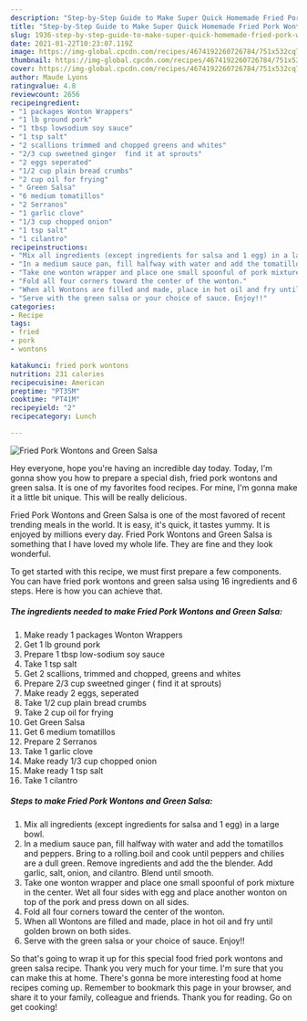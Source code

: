 ```yaml
---
description: "Step-by-Step Guide to Make Super Quick Homemade Fried Pork Wontons and Green Salsa"
title: "Step-by-Step Guide to Make Super Quick Homemade Fried Pork Wontons and Green Salsa"
slug: 1936-step-by-step-guide-to-make-super-quick-homemade-fried-pork-wontons-and-green-salsa
date: 2021-01-22T10:23:07.119Z
image: https://img-global.cpcdn.com/recipes/4674192260726784/751x532cq70/fried-pork-wontons-and-green-salsa-recipe-main-photo.jpg
thumbnail: https://img-global.cpcdn.com/recipes/4674192260726784/751x532cq70/fried-pork-wontons-and-green-salsa-recipe-main-photo.jpg
cover: https://img-global.cpcdn.com/recipes/4674192260726784/751x532cq70/fried-pork-wontons-and-green-salsa-recipe-main-photo.jpg
author: Maude Lyons
ratingvalue: 4.8
reviewcount: 2656
recipeingredient:
- "1 packages Wonton Wrappers"
- "1 lb ground pork"
- "1 tbsp lowsodium soy sauce"
- "1 tsp salt"
- "2 scallions trimmed and chopped greens and whites"
- "2/3 cup sweetned ginger  find it at sprouts"
- "2 eggs seperated"
- "1/2 cup plain bread crumbs"
- "2 cup oil for frying"
- " Green Salsa"
- "6 medium tomatillos"
- "2 Serranos"
- "1 garlic clove"
- "1/3 cup chopped onion"
- "1 tsp salt"
- "1 cilantro"
recipeinstructions:
- "Mix all ingredients (except ingredients for salsa and 1 egg) in a large bowl."
- "In a medium sauce pan, fill halfway with water and add the tomatillos and peppers. Bring to a rolling.boil and cook until peppers and chilies are a dull green. Remove ingredients and add the the blender. Add garlic, salt, onion, and cilantro. Blend until smooth."
- "Take one wonton wrapper and place one small spoonful of pork mixture in the center. Wet all four sides with egg and place another wonton on top of the pork and press down on all sides."
- "Fold all four corners toward the center of the wonton."
- "When all Wontons are filled and made, place in hot oil and fry until golden brown on both sides."
- "Serve with the green salsa or your choice of sauce. Enjoy!!"
categories:
- Recipe
tags:
- fried
- pork
- wontons

katakunci: fried pork wontons 
nutrition: 231 calories
recipecuisine: American
preptime: "PT35M"
cooktime: "PT41M"
recipeyield: "2"
recipecategory: Lunch

---
```



![Fried Pork Wontons and Green Salsa](https://img-global.cpcdn.com/recipes/4674192260726784/751x532cq70/fried-pork-wontons-and-green-salsa-recipe-main-photo.jpg)

Hey everyone, hope you're having an incredible day today. Today, I'm gonna show you how to prepare a special dish, fried pork wontons and green salsa. It is one of my favorites food recipes. For mine, I'm gonna make it a little bit unique. This will be really delicious.

Fried Pork Wontons and Green Salsa is one of the most favored of recent trending meals in the world. It is easy, it's quick, it tastes yummy. It is enjoyed by millions every day. Fried Pork Wontons and Green Salsa is something that I have loved my whole life. They are fine and they look wonderful.




To get started with this recipe, we must first prepare a few components. You can have fried pork wontons and green salsa using 16 ingredients and 6 steps. Here is how you can achieve that.

<!--inarticleads1-->

##### The ingredients needed to make Fried Pork Wontons and Green Salsa:

1. Make ready 1 packages Wonton Wrappers
1. Get 1 lb ground pork
1. Prepare 1 tbsp low-sodium soy sauce
1. Take 1 tsp salt
1. Get 2 scallions, trimmed and chopped, greens and whites
1. Prepare 2/3 cup sweetned ginger ( find it at sprouts)
1. Make ready 2 eggs, seperated
1. Take 1/2 cup plain bread crumbs
1. Take 2 cup oil for frying
1. Get  Green Salsa
1. Get 6 medium tomatillos
1. Prepare 2 Serranos
1. Take 1 garlic clove
1. Make ready 1/3 cup chopped onion
1. Make ready 1 tsp salt
1. Take 1 cilantro




<!--inarticleads2-->

##### Steps to make Fried Pork Wontons and Green Salsa:

1. Mix all ingredients (except ingredients for salsa and 1 egg) in a large bowl.
1. In a medium sauce pan, fill halfway with water and add the tomatillos and peppers. Bring to a rolling.boil and cook until peppers and chilies are a dull green. Remove ingredients and add the the blender. Add garlic, salt, onion, and cilantro. Blend until smooth.
1. Take one wonton wrapper and place one small spoonful of pork mixture in the center. Wet all four sides with egg and place another wonton on top of the pork and press down on all sides.
1. Fold all four corners toward the center of the wonton.
1. When all Wontons are filled and made, place in hot oil and fry until golden brown on both sides.
1. Serve with the green salsa or your choice of sauce. Enjoy!!




So that's going to wrap it up for this special food fried pork wontons and green salsa recipe. Thank you very much for your time. I'm sure that you can make this at home. There's gonna be more interesting food at home recipes coming up. Remember to bookmark this page in your browser, and share it to your family, colleague and friends. Thank you for reading. Go on get cooking!
